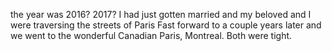 the year was 2016? 2017? I had just gotten married and my beloved and I were traversing the streets of Paris
Fast forward to a couple years later and we went to the wonderful Canadian Paris, Montreal.
Both were tight.
